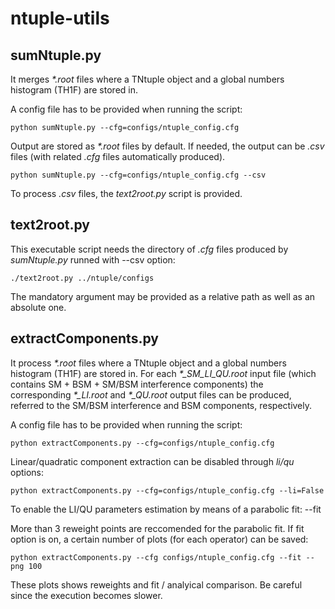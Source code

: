 # ntuple-utils

## sumNtuple.py

It merges _*.root_ files where a TNtuple object and a global numbers histogram (TH1F) are stored in. 
 
A config file has to be provided when running the script:

    python sumNtuple.py --cfg=configs/ntuple_config.cfg

Output are stored as _*.root_ files by default. If needed, the output can be _.csv_ files (with related _.cfg_ files automatically produced).
 
    python sumNtuple.py --cfg=configs/ntuple_config.cfg --csv

To process _.csv_ files, the _text2root.py_ script is provided.

## text2root.py

This executable script needs the directory of _.cfg_ files produced by _sumNtuple.py_ runned with --csv option:
 
    ./text2root.py ../ntuple/configs

The mandatory argument may be provided as a relative path as well as an absolute one.

## extractComponents.py

It process _*.root_ files where a TNtuple object and a global numbers histogram (TH1F) are stored in. For each _*\_SM\_LI\_QU.root_ input file (which contains SM + BSM + SM/BSM interference components) the corresponding  _*\_LI.root_ and _*\_QU.root_ output files can be produced, referred to the SM/BSM interference and BSM components, respectively.

A config file has to be provided when running the script:

    python extractComponents.py --cfg=configs/ntuple_config.cfg

Linear/quadratic component extraction can be disabled through _li/qu_ options:

    python extractComponents.py --cfg=configs/ntuple_config.cfg --li=False

To enable the LI/QU parameters estimation by means of a parabolic fit: --fit 
 
More than 3 reweight points are reccomended for the parabolic fit. If fit option is on, a certain number of plots (for each operator) can be saved:

    python extractComponents.py --cfg configs/ntuple_config.cfg --fit --png 100

These plots shows reweights and fit / analyical comparison. Be careful since the execution becomes slower.
